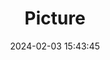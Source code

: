 ---
weight: 1
images:
- /images/edited/308.jpeg
title: Picture
date: 2024-02-03 15:43:45
tags: [luminarneo,work,ilce7m3]
---
